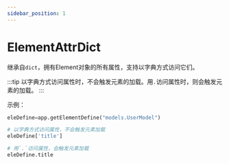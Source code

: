 ```yaml
---
sidebar_position: 1
---
```


# ElementAttrDict
继承自`dict`，拥有Element对象的所有属性，支持以字典方式访问它们。

:::tip
以字典方式访问属性时，不会触发元素的加载。用`.`访问属性时，则会触发元素的加载。
:::

示例：
```python
eleDefine=app.getElementDefine("models.UserModel")

# 以字典方式访问属性，不会触发元素加载
eleDefine['title']

# 用`.`访问属性，会触发元素加载
eleDefine.title
```